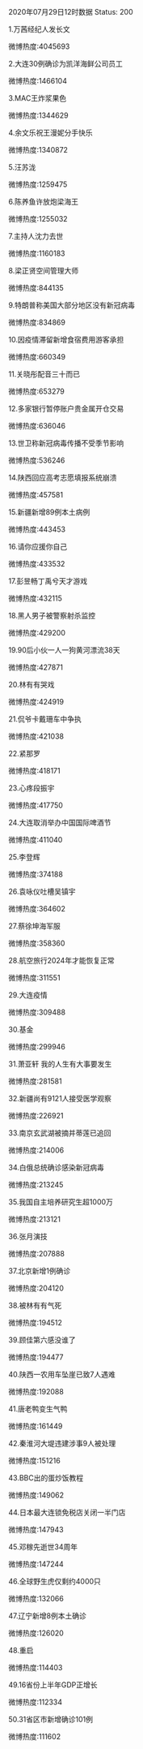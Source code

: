 2020年07月29日12时数据
Status: 200

1.万茜经纪人发长文

微博热度:4045693

2.大连30例确诊为凯洋海鲜公司员工

微博热度:1466104

3.MAC王炸浆果色

微博热度:1344629

4.余文乐祝王漫妮分手快乐

微博热度:1340872

5.汪苏泷

微博热度:1259475

6.陈养鱼许放炮梁海王

微博热度:1255032

7.主持人沈力去世

微博热度:1160183

8.梁正贤空间管理大师

微博热度:844135

9.特朗普称美国大部分地区没有新冠病毒

微博热度:834869

10.因疫情滞留新增食宿费用游客承担

微博热度:660349

11.关晓彤配音三十而已

微博热度:653279

12.多家银行暂停账户贵金属开仓交易

微博热度:636046

13.世卫称新冠病毒传播不受季节影响

微博热度:536246

14.陕西回应高考志愿填报系统崩溃

微博热度:457581

15.新疆新增89例本土病例

微博热度:443453

16.请你应援你自己

微博热度:433532

17.彭昱畅丁禹兮天才游戏

微博热度:432115

18.黑人男子被警察射杀监控

微博热度:429200

19.90后小伙一人一狗黄河漂流38天

微博热度:427871

20.林有有哭戏

微博热度:424919

21.侃爷卡戴珊车中争执

微博热度:421038

22.紧那罗

微博热度:418171

23.心疼段振宇

微博热度:417750

24.大连取消举办中国国际啤酒节

微博热度:411040

25.李登辉

微博热度:374188

26.袁咏仪吐槽吴镇宇

微博热度:364602

27.蔡徐坤海军服

微博热度:358360

28.航空旅行2024年才能恢复正常

微博热度:311551

29.大连疫情

微博热度:309488

30.基金

微博热度:299946

31.萧亚轩 我的人生有大事要发生

微博热度:281581

32.新疆尚有9121人接受医学观察

微博热度:226921

33.南京玄武湖被摘并蒂莲已追回

微博热度:214006

34.白俄总统确诊感染新冠病毒

微博热度:213245

35.我国自主培养研究生超1000万

微博热度:213121

36.张月演技

微博热度:207888

37.北京新增1例确诊

微博热度:204120

38.被林有有气死

微博热度:194512

39.顾佳第六感没谁了

微博热度:194477

40.陕西一农用车坠崖已致7人遇难

微博热度:192088

41.唐老鸭变生气鸭

微博热度:161449

42.秦淮河大堤违建涉事9人被处理

微博热度:151216

43.BBC出的蛋炒饭教程

微博热度:149062

44.日本最大连锁免税店关闭一半门店

微博热度:147943

45.邓稼先逝世34周年

微博热度:147244

46.全球野生虎仅剩约4000只

微博热度:132066

47.辽宁新增8例本土确诊

微博热度:126020

48.重启

微博热度:114403

49.16省份上半年GDP正增长

微博热度:112334

50.31省区市新增确诊101例

微博热度:111602

